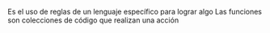 Es el uso de reglas de un lenguaje específico para lograr algo
Las funciones son colecciones de código que realizan una acción